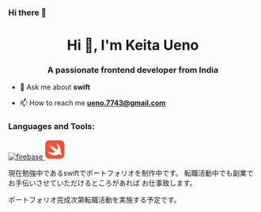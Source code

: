 ### Hi there 👋

<h1 align="center">Hi 👋, I'm Keita Ueno</h1>
<h3 align="center">A passionate frontend developer from India</h3>

- 💬 Ask me about **swift**

- 📫 How to reach me **ueno.7743@gmail.com**


<h3 align="left">Languages and Tools:</h3>
<p align="left"> <a href="https://firebase.google.com/" target="_blank"> <img src="https://www.vectorlogo.zone/logos/firebase/firebase-icon.svg" alt="firebase" width="40" height="40"/> </a> <a href="https://developer.apple.com/swift/" target="_blank"> <img src="https://raw.githubusercontent.com/devicons/devicon/master/icons/swift/swift-original.svg" alt="swift" width="40" height="40"/> </a> </p>



現在勉強中であるswiftでポートフォリオを制作中です。
転職活動中でも副業でお手伝いさせていただけるところがあれば
お仕事致します。

ポートフォリオ完成次第転職活動を実施する予定です。
